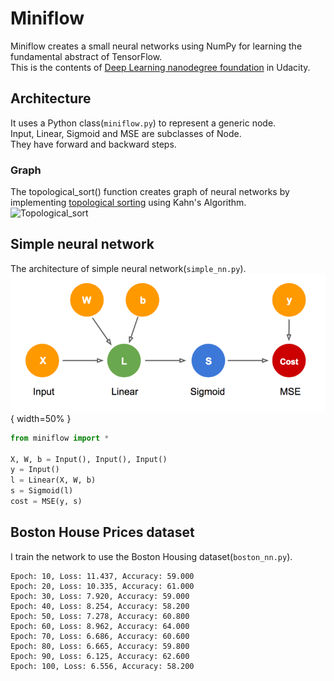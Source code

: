 # Miniflow  

Miniflow creates a small neural networks using NumPy for learning the fundamental abstract of TensorFlow.  
This is the contents of [Deep Learning nanodegree foundation](https://www.udacity.com/course/deep-learning-nanodegree-foundation--nd101) in Udacity.  
  
## Architecture
It uses a Python class(`miniflow.py`) to represent a generic node.    
Input, Linear, Sigmoid and MSE are subclasses of Node.  
They have forward and backward steps.  

### Graph 
The topological_sort() function creates graph of neural networks by implementing [topological sorting](http://pooh-explorer.tistory.com/51) using Kahn's Algorithm.     
![Topological_sort](http://www.stoimen.com/blog/wp-content/uploads/2012/10/2.-Topological-Sort.png)

## Simple neural network
The architecture of simple neural network(`simple_nn.py`).   
![simple_nn](./img/simple_nn.png){ width=50% }   

```python
from miniflow import *

X, W, b = Input(), Input(), Input()
y = Input()
l = Linear(X, W, b)
s = Sigmoid(l)
cost = MSE(y, s)
```
  
## Boston House Prices dataset
I train the network to use the Boston Housing dataset(`boston_nn.py`).  

```shell
Epoch: 10, Loss: 11.437, Accuracy: 59.000
Epoch: 20, Loss: 10.335, Accuracy: 61.000
Epoch: 30, Loss: 7.920, Accuracy: 59.000
Epoch: 40, Loss: 8.254, Accuracy: 58.200
Epoch: 50, Loss: 7.278, Accuracy: 60.800
Epoch: 60, Loss: 8.962, Accuracy: 64.000
Epoch: 70, Loss: 6.686, Accuracy: 60.600
Epoch: 80, Loss: 6.665, Accuracy: 59.800
Epoch: 90, Loss: 6.125, Accuracy: 62.600
Epoch: 100, Loss: 6.556, Accuracy: 58.200
```

